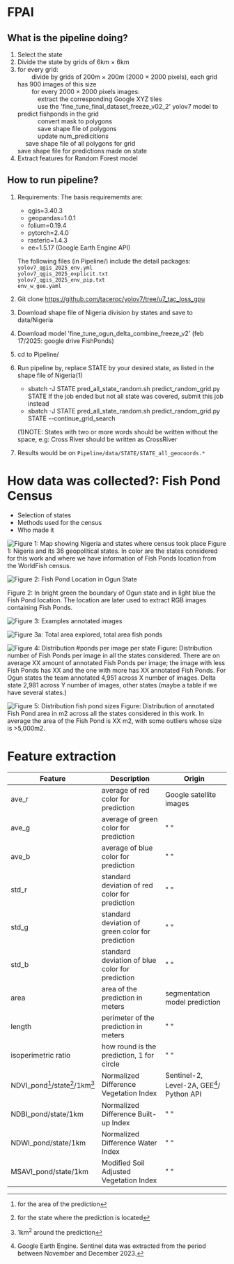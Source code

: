# FPAI

## What is the pipeline doing?
1. Select the state
2. Divide the state by grids of 6km $\times$ 6km
3. for every grid:\
   &emsp;&emsp; divide by grids of 200m $\times$ 200m (2000 $\times$ 2000 pixels), each grid has 900 images of this size\
   &emsp;&emsp; for every 2000 $\times$ 2000 pixels images:\
      &emsp;&emsp;&emsp; extract the corresponding Google XYZ tiles\
      &emsp;&emsp;&emsp; use the 'fine_tune_final_dataset_freeze_v02_2' yolov7 model to predict fishponds in the grid\
      &emsp;&emsp;&emsp; convert mask to polygons\
      &emsp;&emsp;&emsp; save shape file of polygons\
      &emsp;&emsp;&emsp; update num_predicitions\
   &emsp; save shape file of all polygons for grid\
   save shape file for predictions made on state
4. Extract features for Random Forest model


## How to run pipeline?
1. Requirements:
   The basis requirememts are:
   *  qgis=3.40.3
   *  geopandas=1.0.1
   *  folium=0.19.4
   *  pytorch=2.4.0
   *  rasterio=1.4.3
   *  ee=1.5.17 (Google Earth Engine API)
     
   The following files (in Pipeline/) include the detail packages:\
   `yolov7_qgis_2025_env.yml`\
   `yolov7_qgis_2025_explicit.txt`\
   `yolov7_qgis_2025_env_pip.txt` \
   `env_w_gee.yaml`
    
  3. Git clone https://github.com/taceroc/yolov7/tree/u7_tac_loss_gpu
  4. Download shape file of Nigeria division by states and save to data/Nigeria
  5. Download model 'fine_tune_ogun_delta_combine_freeze_v2' (feb 17/2025: google drive FishPonds)
  6. cd to Pipeline/
  7. Run pipeline by, replace STATE by your desired state, as listed in the shape file of Nigeria(1)
     * sbatch -J STATE pred_all_state_random.sh predict_random_grid.py STATE
       If the job ended but not all state was covered, submit this job instead
     * sbatch -J STATE pred_all_state_random.sh predict_random_grid.py STATE --continue_grid_search
       
     (1)NOTE: States with two or more words should be written without the space, e.g: Cross River should be written as CrossRiver
  8. Results would be on `Pipeline/data/STATE/STATE_all_geocoords.*`

# How data was collected?: Fish Pond Census
  - Selection of states
  - Methods used for the census
  - Who made it
    
  ![Figure 1: Map showing Nigeria and states where census took place](images/map_big.png)
  Figure 1: Nigeria and its 36 geopolitical states. In color are the states considered for this work and where we have information of Fish Ponds location from the WorldFish census.

  ![Figure 2: Fish Pond Location in Ogun State ](images/ogun.png)
  
  Figure 2: In bright green the boundary of Ogun state and in light blue the Fish Pond location. The location are later used to extract RGB images containing Fish Ponds.

    
![Figure 3: Examples annotated images](images/roboflow_annotations.png)


![Figure 3a: Total area explored, total area fish ponds](images/total_area_fp.png)



![Figure 4: Distribution #ponds per image per state](images/dist_ponds_state.png)
Figure: Distribution number of Fish Ponds per image in all the states considered. There are on average XX amount of annotated Fish Ponds per image; the image with less Fish Ponds has XX and the one with more has XX annotated Fish Ponds. For Ogun states the team annotated 4,951 across X number of images. Delta state 2,981 across Y number of images, other states (maybe a table if we have several states.)

![Figure 5: Distribution fish pond sizes](images/dist_ponds_size.png)
Figure: Distribution of annotated Fish Pond area in m2 across all the states considered in this work. In average the area of the Fish Pond is XX m2, with some outliers whose size is >5,000m2.

# Feature extraction

|Feature | Description|Origin |
|-----|-------|------|
|ave\_r| average of red color for prediction | Google satellite images |
|ave\_g|  average of green color for prediction|  " "|
|ave\_b|  average of blue color for prediction| " "|
|std\_r|  standard deviation of red color for prediction| " "|
|std\_g|  standard deviation of green color for prediction| " "|
|std\_b|  standard deviation of blue color for prediction| " "|
|area| area of the prediction in meters| segmentation model prediction|
|length| perimeter of the prediction in meters| " " |
|isoperimetric ratio | how round is the prediction, 1 for circle | " "|
|NDVI\_pond[^1]/state[^2]/1km[^3] |  Normalized Difference Vegetation Index| Sentinel-2, Level-2A, GEE[^4]/ Python API |
|NDBI\_pond/state/1km |  Normalized Difference Built-up Index|" " |
|NDWI\_pond/state/1km |  Normalized Difference Water Index| " " |
|MSAVI\_pond/state/1km | Modified Soil Adjusted Vegetation Index|" " |

[^1]: for the area of the prediction
[^2]: for the state where the prediction is located
[^3]: 1km$^{2}$ around the prediction
[^4]: Google Earth Engine. Sentinel data was extracted from the period between November and December 2023.







  



